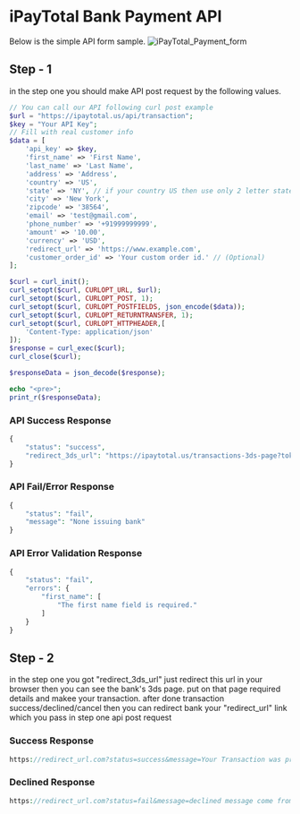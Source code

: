 # iPayTotal Bank Payment API
Below is the simple API form sample.
![iPayTotal_Payment_form](https://user-images.githubusercontent.com/43794351/68205880-5cc31200-fff1-11e9-96cf-13f6489a353d.png)

## Step - 1

in the step one you should make API post request by the following values.

```php 
// You can call our API following curl post example
$url = "https://ipaytotal.us/api/transaction";
$key = "Your API Key";
// Fill with real customer info
$data = [
    'api_key' => $key,
    'first_name' => 'First Name',
    'last_name' => 'Last Name',
    'address' => 'Address',
    'country' => 'US',
    'state' => 'NY', // if your country US then use only 2 letter state code.
    'city' => 'New York',
    'zipcode' => '38564',
    'email' => 'test@gmail.com',
    'phone_number' => '+91999999999',
    'amount' => '10.00',
    'currency' => 'USD',
    'redirect_url' => 'https://www.example.com',
    'customer_order_id' => 'Your custom order id.' // (Optional)
];

$curl = curl_init();
curl_setopt($curl, CURLOPT_URL, $url);
curl_setopt($curl, CURLOPT_POST, 1);
curl_setopt($curl, CURLOPT_POSTFIELDS, json_encode($data));
curl_setopt($curl, CURLOPT_RETURNTRANSFER, 1);
curl_setopt($curl, CURLOPT_HTTPHEADER,[
    'Content-Type: application/json'
]);
$response = curl_exec($curl);
curl_close($curl);

$responseData = json_decode($response);

echo "<pre>";
print_r($responseData);
```
### API Success Response

```php
{
    "status": "success",
    "redirect_3ds_url": "https://ipaytotal.us/transactions-3ds-page?token=YourGeneretedToken"
}  
```
### API Fail/Error Response

```php
{
    "status": "fail",
    "message": "None issuing bank"
}  
```
### API Error Validation Response

```php
{
    "status": "fail",
    "errors": {
        "first_name": [
            "The first name field is required."
        ]
    }
}  
```

## Step - 2


in the step one you got "redirect_3ds_url" just redirect this url in your browser then you can see the bank's 3ds page. put on that page required details and makee your transaction. after done transaction success/declined/cancel then you can redirect bank your "redirect_url" link which you pass in step one api post request


### Success Response

```php
https://redirect_url.com?status=success&message=Your Transaction was proccessed succesfully&order_id=456789123456789&customer_order_id=customer_order_id
```

### Declined Response

```php
https://redirect_url.com?status=fail&message=declined message come from bank side&order_id=456789123456789customer_order_id=customer_order_id
```
